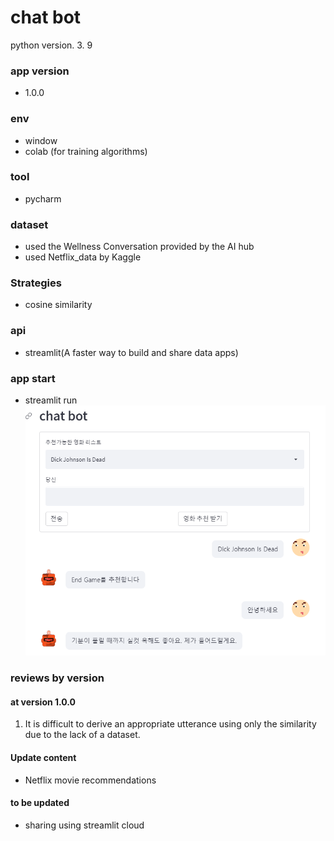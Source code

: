 # chat bot 
python version. 3. 9

### app version
- 1.0.0

### env
- window
- colab (for training algorithms)

### tool
- pycharm

### dataset
- used the Wellness Conversation provided by the AI hub
- used Netflix_data by Kaggle

### Strategies
- cosine similarity

### api
- streamlit(A faster way to build and share data apps)

### app start
- streamlit run
![](jpg/20220425_234242.png)

### reviews by version
#### at version 1.0.0
1. It is difficult to derive an appropriate utterance using only the similarity due to the lack of a dataset.

#### Update content
- Netflix movie recommendations

#### to be updated
- sharing using streamlit cloud